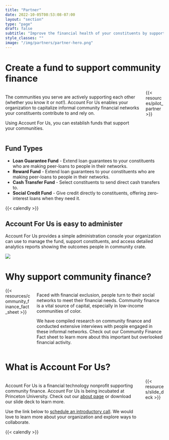 ```yaml
---
title: "Partner"
date: 2022-10-05T08:53:08-07:00
layout: "section"
type: "page"
draft: false
subtitle: "Improve the financial health of your constituents by supporting community finance"
style_classes: ""
image: "/img/partners/partner-hero.png"
---
```


# Create a fund to support community finance

<div class="columns">
    <div class="column">
        <p>
            The communities you serve are actively supporting each other (whether you know it or not!). Account For Us enables your organization to capitalize informal community financial networks your constituents contribute to and rely on.
        </p>
        <p>
            Using Account For Us, you can establish funds that support your communities.
        </p>
    </div>
    <div class="column is-one-third has-text-centered">
        {{< resources/pilot_partner >}}
    </div>
</div>

## Fund Types

- **Loan Guarantee Fund** - Extend loan guarantees to your constituents who are making peer-loans to people in their networks.
- **Reward Fund** - Extend loan guarantees to your constituents who are making peer-loans to people in their networks.
- **Cash Transfer Fund** - Select constituents to send direct cash transfers to.
- **Social Credit Fund** - Give credit directly to constituents, offering zero-interest loans when they need it.

<div class="block has-text-centered">
    {{< calendly >}}
</div>

## Account For Us is easy to administer

Account For Us provides a simple administration console your organization can use to manage the fund, support constituents, and access detailed analytics reports showing the outcomes people in community crate.

<div class="block">
    <img src="/img/screenshots/partner-loan-guarantee-fund.png" class="screenshot p-4" />
</div>

# Why support community finance?

<div class="columns">
    <div class="column is-one-third has-text-centered">
        {{< resources/community_finance_fact_sheet >}}
    </div>
    <div class="column">
        <p>
            Faced with financial exclusion, people turn to their social networks to meet their financial needs. Community finance is a vital source of capital, especially in low-income communities of color. 
        </p>
        <p>
            We have compiled research on community finance and conducted extensive interviews with people engaged in these informal networks. Check out our Community Finance Fact sheet to learn more about this important but overlooked financial activity.
        </p>
    </div>
</div>

# What is Account For Us?

<div class="columns">
    <div class="column">
        <p>
            Account For Us is a financial technology nonprofit supporting community finance. Account For Us is being incubated at Princeton University. Check out our <a href="/about">about page</a> or download our slide deck to learn more.
        </p>
        <p>
            Use the link below to <a href="https://calendly.com/david-ian-henderson/account-for-us?month=2022-11">schedule an introductory call</a>. We would love to learn more about your organization and explore ways to 
            collaborate.
        </>
    </div>
     <div class="column is-one-third has-text-centered">
        {{< resources/slide_deck >}}
     </div>
</div>

<div class="block has-text-centered">
    {{< calendly >}}
</div>

